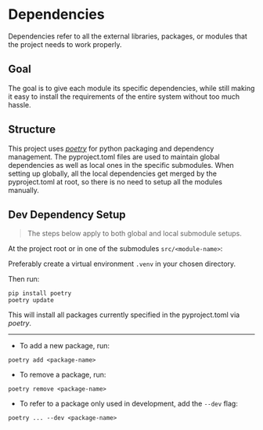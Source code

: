 # Dependencies
Dependencies refer to all the external libraries, packages, or modules that the project needs to work properly.

## Goal
The goal is to give each module its specific dependencies, while still making it easy to install the requirements of the entire system without too much hassle.

## Structure
This project uses [_poetry_](https://python-poetry.org/) for python packaging and dependency management. The pyproject.toml files are used to maintain global dependencies as well as local ones in the specific submodules. When setting up globally, all the local dependencies get merged by the pyproject.toml at root, so there is no need to setup all the modules manually.

## Dev Dependency Setup
> The steps below apply to both global and local submodule setups.

At the project root or in one of the submodules ```src/<module-name>```:

Preferably create a virtual environment  ```.venv``` in your chosen directory.

Then run:
```
pip install poetry
poetry update
```
This will install all packages currently specified in the pyproject.toml via _poetry_.

---

- To add a new package, run:
```
poetry add <package-name>
```
- To remove a package, run:
```
poetry remove <package-name>
```
- To refer to a package only used in development, add the ```--dev``` flag:
```
poetry ... --dev <package-name>
```
